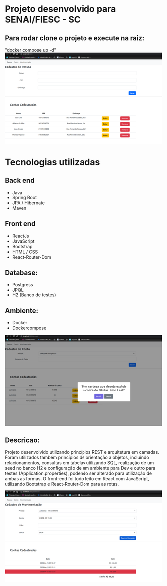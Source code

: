 # Projeto desenvolvido para SENAI/FIESC - SC

## Para rodar clone o projeto e execute na raiz:
"docker compose up -d"
![imagem de cadastro](https://github.com/juliocfleal/banco/blob/main/images/1.png?raw=true)

# Tecnologias utilizadas
## Back end
- Java
- Spring Boot
- JPA / Hibernate
- Maven

## Front end
- ReactJs
- JavaScript
- Bootstrap
- HTML / CSS
- React-Router-Dom

## Database:
- Postgress
- JPQL
- H2 (Banco de testes)

## Ambiente:
- Docker
- Dockercompose

![modal de confirmacao](https://github.com/juliocfleal/banco/blob/main/images/2.png?raw=true)

## Descricao:
Projeto desenvolvido utilizando princípios REST e arquitetura em camadas. Foram utilizados também princípios de orientação a objetos, incluindo relacionamentos, consultas em tabelas utilizando SQL, realização de um seed no banco H2 e configuração de um ambiente para Dev e outro para testes (Application.properties), podendo ser alterado para utilização de ambas as formas. O front-end foi todo feito em React com JavaScript, utilizando Bootstrap e React-Router-Dom para as rotas.



![Saldo](https://github.com/juliocfleal/banco/blob/main/images/3.png?raw=true)
